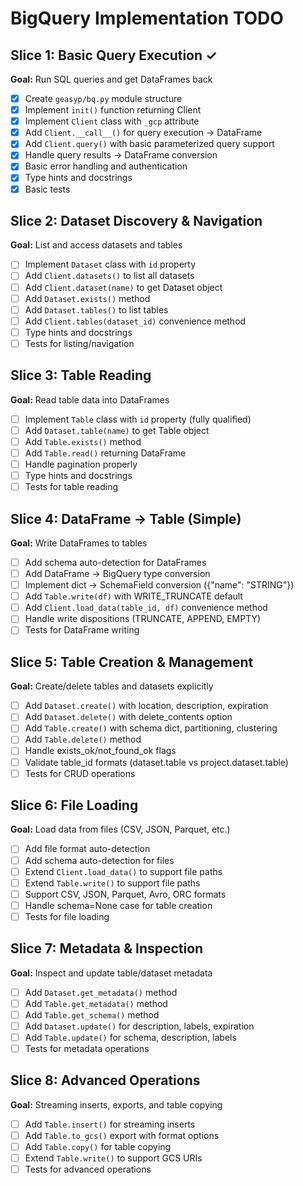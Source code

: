 # BigQuery Implementation TODO

## Slice 1: Basic Query Execution ✓
**Goal:** Run SQL queries and get DataFrames back
- [x] Create `geasyp/bq.py` module structure
- [x] Implement `init()` function returning Client
- [x] Implement `Client` class with `_gcp` attribute
- [x] Add `Client.__call__()` for query execution → DataFrame
- [x] Add `Client.query()` with basic parameterized query support
- [x] Handle query results → DataFrame conversion
- [x] Basic error handling and authentication
- [x] Type hints and docstrings
- [x] Basic tests

## Slice 2: Dataset Discovery & Navigation
**Goal:** List and access datasets and tables
- [ ] Implement `Dataset` class with `id` property
- [ ] Add `Client.datasets()` to list all datasets
- [ ] Add `Client.dataset(name)` to get Dataset object
- [ ] Add `Dataset.exists()` method
- [ ] Add `Dataset.tables()` to list tables
- [ ] Add `Client.tables(dataset_id)` convenience method
- [ ] Type hints and docstrings
- [ ] Tests for listing/navigation

## Slice 3: Table Reading
**Goal:** Read table data into DataFrames
- [ ] Implement `Table` class with `id` property (fully qualified)
- [ ] Add `Dataset.table(name)` to get Table object
- [ ] Add `Table.exists()` method
- [ ] Add `Table.read()` returning DataFrame
- [ ] Handle pagination properly
- [ ] Type hints and docstrings
- [ ] Tests for table reading

## Slice 4: DataFrame → Table (Simple)
**Goal:** Write DataFrames to tables
- [ ] Add schema auto-detection for DataFrames
- [ ] Add DataFrame → BigQuery type conversion
- [ ] Implement dict → SchemaField conversion ({"name": "STRING"})
- [ ] Add `Table.write(df)` with WRITE_TRUNCATE default
- [ ] Add `Client.load_data(table_id, df)` convenience method
- [ ] Handle write dispositions (TRUNCATE, APPEND, EMPTY)
- [ ] Tests for DataFrame writing

## Slice 5: Table Creation & Management
**Goal:** Create/delete tables and datasets explicitly
- [ ] Add `Dataset.create()` with location, description, expiration
- [ ] Add `Dataset.delete()` with delete_contents option
- [ ] Add `Table.create()` with schema dict, partitioning, clustering
- [ ] Add `Table.delete()` method
- [ ] Handle exists_ok/not_found_ok flags
- [ ] Validate table_id formats (dataset.table vs project.dataset.table)
- [ ] Tests for CRUD operations

## Slice 6: File Loading
**Goal:** Load data from files (CSV, JSON, Parquet, etc.)
- [ ] Add file format auto-detection
- [ ] Add schema auto-detection for files
- [ ] Extend `Client.load_data()` to support file paths
- [ ] Extend `Table.write()` to support file paths
- [ ] Support CSV, JSON, Parquet, Avro, ORC formats
- [ ] Handle schema=None case for table creation
- [ ] Tests for file loading

## Slice 7: Metadata & Inspection
**Goal:** Inspect and update table/dataset metadata
- [ ] Add `Dataset.get_metadata()` method
- [ ] Add `Table.get_metadata()` method
- [ ] Add `Table.get_schema()` method
- [ ] Add `Dataset.update()` for description, labels, expiration
- [ ] Add `Table.update()` for schema, description, labels
- [ ] Tests for metadata operations

## Slice 8: Advanced Operations
**Goal:** Streaming inserts, exports, and table copying
- [ ] Add `Table.insert()` for streaming inserts
- [ ] Add `Table.to_gcs()` export with format options
- [ ] Add `Table.copy()` for table copying
- [ ] Extend `Table.write()` to support GCS URIs
- [ ] Tests for advanced operations
